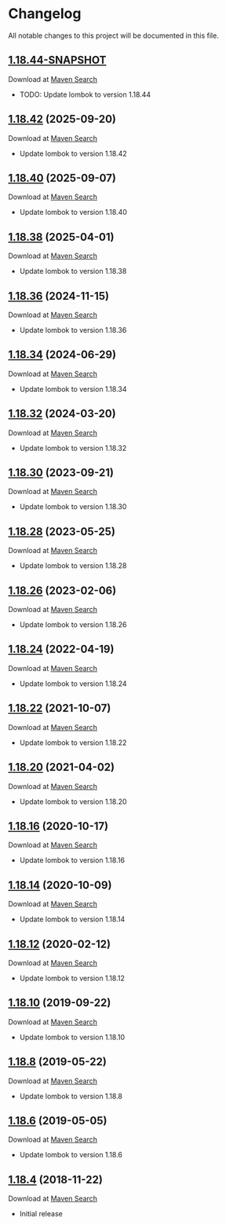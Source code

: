 # Changelog
All notable changes to this project will be documented in this file.

<a name="1.18.44"></a>

## [1.18.44-SNAPSHOT](https://github.com/lars-sh/lombok-annotations/compare/ef1590774589a3e523976c4a279be456b3af2c99...master)

Download at [Maven Search](https://search.maven.org/artifact/de.lars-sh/lombok-annotations/1.18.44/jar)

* TODO: Update lombok to version 1.18.44

<a name="1.18.42"></a>

## [1.18.42](https://github.com/lars-sh/lombok-annotations/compare/ad0a54400340def6319d7bd2257e73821e2dc670...ef1590774589a3e523976c4a279be456b3af2c99) (2025-09-20)

Download at [Maven Search](https://search.maven.org/artifact/de.lars-sh/lombok-annotations/1.18.42/jar)

* Update lombok to version 1.18.42

<a name="1.18.40"></a>

## [1.18.40](https://github.com/lars-sh/lombok-annotations/compare/a77ddb31a9071f2ed6a6768ebf5b2c9d4f2a8b29...ad0a54400340def6319d7bd2257e73821e2dc670) (2025-09-07)

Download at [Maven Search](https://search.maven.org/artifact/de.lars-sh/lombok-annotations/1.18.40/jar)

* Update lombok to version 1.18.40

<a name="1.18.38"></a>

## [1.18.38](https://github.com/lars-sh/lombok-annotations/compare/7cb53b11d03c46d26b7a756cc7db8d16e64b79bf...a77ddb31a9071f2ed6a6768ebf5b2c9d4f2a8b29) (2025-04-01)

Download at [Maven Search](https://search.maven.org/artifact/de.lars-sh/lombok-annotations/1.18.38/jar)

* Update lombok to version 1.18.38

<a name="1.18.36"></a>

## [1.18.36](https://github.com/lars-sh/lombok-annotations/compare/546e378b8402882844dedd2f82dddcc143551a0d...7cb53b11d03c46d26b7a756cc7db8d16e64b79bf) (2024-11-15)

Download at [Maven Search](https://search.maven.org/artifact/de.lars-sh/lombok-annotations/1.18.36/jar)

* Update lombok to version 1.18.36

<a name="1.18.34"></a>

## [1.18.34](https://github.com/lars-sh/lombok-annotations/compare/61de5d2332b65918ca4516e32e64bcf1e4dba5d9...546e378b8402882844dedd2f82dddcc143551a0d) (2024-06-29)

Download at [Maven Search](https://search.maven.org/artifact/de.lars-sh/lombok-annotations/1.18.34/jar)

* Update lombok to version 1.18.34

<a name="1.18.32"></a>

## [1.18.32](https://github.com/lars-sh/lombok-annotations/compare/1cf0af584039dd73c4630769df63201a4da0de05...61de5d2332b65918ca4516e32e64bcf1e4dba5d9) (2024-03-20)

Download at [Maven Search](https://search.maven.org/artifact/de.lars-sh/lombok-annotations/1.18.32/jar)

* Update lombok to version 1.18.32

<a name="1.18.30"></a>

## [1.18.30](https://github.com/lars-sh/lombok-annotations/compare/2e98204d72cbf3b218b08f2545a7488f500c41ee...1cf0af584039dd73c4630769df63201a4da0de05) (2023-09-21)

Download at [Maven Search](https://search.maven.org/artifact/de.lars-sh/lombok-annotations/1.18.30/jar)

* Update lombok to version 1.18.30

<a name="1.18.28"></a>

## [1.18.28](https://github.com/lars-sh/lombok-annotations/compare/2d18035b13d6b08d9c01a3e5910a394f1f115c91...2e98204d72cbf3b218b08f2545a7488f500c41ee) (2023-05-25)

Download at [Maven Search](https://search.maven.org/artifact/de.lars-sh/lombok-annotations/1.18.28/jar)

* Update lombok to version 1.18.28

<a name="1.18.26"></a>

## [1.18.26](https://github.com/lars-sh/lombok-annotations/compare/85057bb294499d522a864e9db617fdd043f8a0f2...2d18035b13d6b08d9c01a3e5910a394f1f115c91) (2023-02-06)

Download at [Maven Search](https://search.maven.org/artifact/de.lars-sh/lombok-annotations/1.18.26/jar)

* Update lombok to version 1.18.26

<a name="1.18.24"></a>

## [1.18.24](https://github.com/lars-sh/lombok-annotations/compare/06b04b2a5067324d6d13b52dc1ab320fa3eb3947...85057bb294499d522a864e9db617fdd043f8a0f2) (2022-04-19)

Download at [Maven Search](https://search.maven.org/artifact/de.lars-sh/lombok-annotations/1.18.24/jar)

* Update lombok to version 1.18.24

<a name="1.18.22"></a>

## [1.18.22](https://github.com/lars-sh/lombok-annotations/compare/0e816fe678b96a0ad4339a340c74891327c9c358...06b04b2a5067324d6d13b52dc1ab320fa3eb3947) (2021-10-07)

Download at [Maven Search](https://search.maven.org/artifact/de.lars-sh/lombok-annotations/1.18.22/jar)

* Update lombok to version 1.18.22

<a name="1.18.20"></a>

## [1.18.20](https://github.com/lars-sh/lombok-annotations/compare/f0daa4d270e9d1cfd7fe110c9ec854e71c0be1a0...0e816fe678b96a0ad4339a340c74891327c9c358) (2021-04-02)

Download at [Maven Search](https://search.maven.org/artifact/de.lars-sh/lombok-annotations/1.18.20/jar)

* Update lombok to version 1.18.20

<a name="1.18.16"></a>

## [1.18.16](https://github.com/lars-sh/lombok-annotations/compare/6f353640b02e9481c38be1c36a2c94009f230ab5...f0daa4d270e9d1cfd7fe110c9ec854e71c0be1a0) (2020-10-17)

Download at [Maven Search](https://search.maven.org/artifact/de.lars-sh/lombok-annotations/1.18.16/jar)

* Update lombok to version 1.18.16

<a name="1.18.14"></a>

## [1.18.14](https://github.com/lars-sh/lombok-annotations/compare/7c5d1114d3d4a25e1c704cf67e4ba3285926ebb4...6f353640b02e9481c38be1c36a2c94009f230ab5) (2020-10-09)

Download at [Maven Search](https://search.maven.org/artifact/de.lars-sh/lombok-annotations/1.18.14/jar)

* Update lombok to version 1.18.14

<a name="1.18.12"></a>

## [1.18.12](https://github.com/lars-sh/lombok-annotations/compare/470ef0cb483fe7f216c12d391b7c9cc4af363717...7c5d1114d3d4a25e1c704cf67e4ba3285926ebb4) (2020-02-12)

Download at [Maven Search](https://search.maven.org/artifact/de.lars-sh/lombok-annotations/1.18.12/jar)

* Update lombok to version 1.18.12

<a name="1.18.10"></a>

## [1.18.10](https://github.com/lars-sh/lombok-annotations/compare/86fb835baaed0f81c0fb96506144bf9456c4d96b...470ef0cb483fe7f216c12d391b7c9cc4af363717) (2019-09-22)

Download at [Maven Search](https://search.maven.org/artifact/de.lars-sh/lombok-annotations/1.18.10/jar)

* Update lombok to version 1.18.10

<a name="1.18.8"></a>

## [1.18.8](https://github.com/lars-sh/lombok-annotations/compare/646ab1c032f957dd9cd3403a3555ad2de1cda124...86fb835baaed0f81c0fb96506144bf9456c4d96b) (2019-05-22)

Download at [Maven Search](https://search.maven.org/artifact/de.lars-sh/lombok-annotations/1.18.8/jar)

* Update lombok to version 1.18.8

<a name="1.18.6"></a>

## [1.18.6](https://github.com/lars-sh/lombok-annotations/compare/8f7f0f67c7c9780858d9308c259aa4489dfc71af...646ab1c032f957dd9cd3403a3555ad2de1cda124) (2019-05-05)

Download at [Maven Search](https://search.maven.org/artifact/de.lars-sh/lombok-annotations/1.18.6/jar)

* Update lombok to version 1.18.6

<a name="1.18.4"></a>

## [1.18.4](https://github.com/lars-sh/lombok-annotations/commit/8f7f0f67c7c9780858d9308c259aa4489dfc71af) (2018-11-22)

Download at [Maven Search](https://search.maven.org/artifact/de.lars-sh/lombok-annotations/1.18.4/jar)

* Initial release

